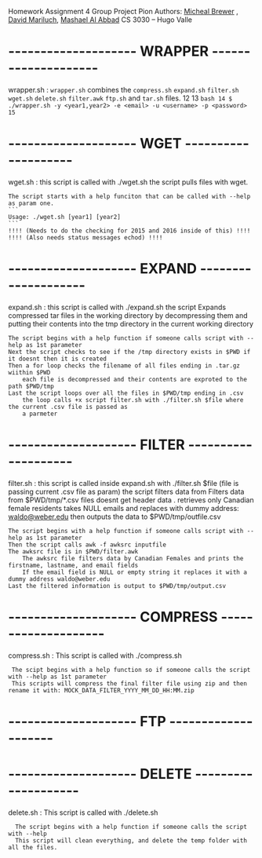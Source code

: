 
Homework Assignment 4 Group Project  Pion
  Authors: [Micheal Brewer](https://github.com/omega-wyd) , [David Mariluch](https://github.com/damooch), [Mashael Al Abbad](https://github.com/Mashael2)
  CS 3030 &ndash; Hugo Valle
 


# --------------------  WRAPPER  -------------------- #
wrapper.sh :
`wrapper.sh` combines the `compress.sh`  `expand.sh`   `filter.sh` `wget.sh`
`delete.sh`    `filter.awk`  `ftp.sh` and `tar.sh` files.
 12 
 13 ```bash
 14 $ ./wrapper.sh -y <year1,year2> -e <email> -u <username> -p <password>
 15 ```



# --------------------  WGET  -------------------- #
wget.sh :
	this script is called with ./wget.sh
	the script pulls files with wget.
	
	The script starts with a help funciton that can be called with --help as param one.
	```
	Usage: ./wget.sh [year1] [year2]
	```
	!!!! (Needs to do the checking for 2015 and 2016 inside of this) !!!!
	!!!! (Also needs status messages echod) !!!!

# --------------------  EXPAND  -------------------- #

expand.sh :
	this script is called with ./expand.sh
	the script Expands compressed tar files in the working directory by decompressing them
	and putting their contents into the tmp directory in the current working directory

	The script begins with a help function if someone calls script with --help as 1st parameter
	Next the script checks to see if the /tmp directory exists in $PWD if it doesnt then it is created
	Then a for loop checks the filename of all files ending in .tar.gz wiithin $PWD 
		each file is decompressed and their contents are exproted to the path $PWD/tmp
	Last the script loops over all the files in $PWD/tmp ending in .csv
		the loop calls +x script filter.sh with ./filter.sh $file where the current .csv file is passed as 
		a parmeter

# --------------------  FILTER  -------------------- #

filter.sh :
	this script is called inside expand.sh with ./filter.sh $file (file is passing current .csv file as param)
	the script filters data from Filters data from $PWD/tmp/*.csv files
	doesnt get header data
.   	retrieves only Canadian female residents
	takes NULL emails and replaces with dummy address: waldo@weber.edu
	then outputs the data to $PWD/tmp/outfile.csv

	The script begins with a help function if someone calls script with --help as 1st parameter
	Then the script calls awk -f awksrc inputfile
	The awksrc file is in $PWD/filter.awk
		The awksrc file filters data by Canadian Females and prints the firstname, lastname, and email fields
		If the email field is NULL or empty string it replaces it with a dummy address waldo@weber.edu
	Last the filtered information is output to $PWD/tmp/output.csv

# --------------------  COMPRESS  -------------------- #

compress.sh :
     This script is called with ./compress.sh 

	 The scipt begins with a help function so if someone calls the script with --help as 1st parameter
	 This scripts will compress the final filter file using zip and then rename it with: MOCK_DATA_FILTER_YYYY_MM_DD_HH:MM.zip


# --------------------  FTP  -------------------- #




# --------------------  DELETE   -------------------- #

delete.sh :
      This script is called with ./delete.sh

	  The script begins with a help function if someone calls the script with --help
	  This script will clean everything, and delete the temp folder with all the files.
